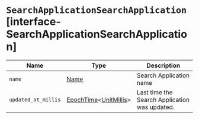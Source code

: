 # `SearchApplicationSearchApplication` [interface-SearchApplicationSearchApplication]

| Name | Type | Description |
| - | - | - |
| `name` | [Name](./Name.md) | Search Application name |
| `updated_at_millis` | [EpochTime](./EpochTime.md)<[UnitMillis](./UnitMillis.md)> | Last time the Search Application was updated. |
